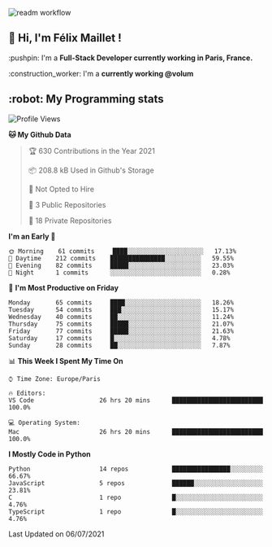 ![readm workflow](https://github.com/fmaillet24/fmaillet24/actions/workflows/main.yml/badge.svg)

<h2>👋 Hi, I'm Félix Maillet !</h2>

<p>:pushpin: I'm a <strong>Full-Stack Developer currently working in Paris, France.</strong></p>
<p>:construction_worker: I'm a <strong>currently working @volum</strong></p>

<h2>:robot: My Programming stats</h2>

<!--START_SECTION:waka-->
![Profile Views](http://img.shields.io/badge/Profile%20Views-0-blue)

**🐱 My Github Data** 

> 🏆 630 Contributions in the Year 2021
 > 
> 📦 208.8 kB Used in Github's Storage 
 > 
> 🚫 Not Opted to Hire
 > 
> 📜 3 Public Repositories 
 > 
> 🔑 18 Private Repositories  
 > 
**I'm an Early 🐤** 

```text
🌞 Morning    61 commits     ████░░░░░░░░░░░░░░░░░░░░░   17.13% 
🌆 Daytime    212 commits    ███████████████░░░░░░░░░░   59.55% 
🌃 Evening    82 commits     █████░░░░░░░░░░░░░░░░░░░░   23.03% 
🌙 Night      1 commits      ░░░░░░░░░░░░░░░░░░░░░░░░░   0.28%

```
📅 **I'm Most Productive on Friday** 

```text
Monday       65 commits     ████░░░░░░░░░░░░░░░░░░░░░   18.26% 
Tuesday      54 commits     ███░░░░░░░░░░░░░░░░░░░░░░   15.17% 
Wednesday    40 commits     ██░░░░░░░░░░░░░░░░░░░░░░░   11.24% 
Thursday     75 commits     █████░░░░░░░░░░░░░░░░░░░░   21.07% 
Friday       77 commits     █████░░░░░░░░░░░░░░░░░░░░   21.63% 
Saturday     17 commits     █░░░░░░░░░░░░░░░░░░░░░░░░   4.78% 
Sunday       28 commits     ██░░░░░░░░░░░░░░░░░░░░░░░   7.87%

```


📊 **This Week I Spent My Time On** 

```text
⌚︎ Time Zone: Europe/Paris

🔥 Editors: 
VS Code                  26 hrs 20 mins      █████████████████████████   100.0%

💻 Operating System: 
Mac                      26 hrs 20 mins      █████████████████████████   100.0%

```

**I Mostly Code in Python** 

```text
Python                   14 repos            ████████████████░░░░░░░░░   66.67% 
JavaScript               5 repos             ██████░░░░░░░░░░░░░░░░░░░   23.81% 
C                        1 repo              █░░░░░░░░░░░░░░░░░░░░░░░░   4.76% 
TypeScript               1 repo              █░░░░░░░░░░░░░░░░░░░░░░░░   4.76%

```



 Last Updated on 06/07/2021
<!--END_SECTION:waka-->
